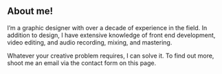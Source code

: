 ## About me!

I’m a graphic designer with over a decade of experience in the field. In addition to design, I have extensive knowledge of front end development, video editing, and audio recording, mixing, and mastering.

Whatever your creative problem requires, I can solve it. To find out more, shoot me an email via the contact form on this page.
